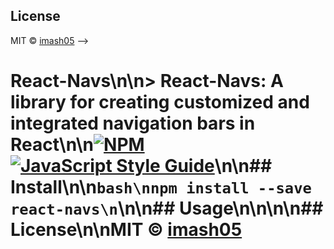 <!-- # react-navs

> React-Navs: A library for creating customized and integrated navigation bars in React 

[![NPM](https://img.shields.io/npm/v/react-navs.svg)](https://www.npmjs.com/package/react-navs) [![JavaScript Style Guide](https://img.shields.io/badge/code_style-standard-brightgreen.svg)](https://standardjs.com)

## Install

```bash
npm install --save react-navs
```

## Usage

<!-- ```jsx
import React, { Component } from 'react'

import MyComponent from 'react-navs'
import 'react-navs/dist/index.css'

class Example extends Component {
  render() {
    return <MyComponent />
  }
}
``` -->

## License

MIT © [imash05](https://github.com/imash05)
 -->
 
 
 # React-Navs\n\n> React-Navs: A library for creating customized and integrated navigation bars in React\n\n[![NPM](https://img.shields.io/npm/v/react-navs.svg)](https://www.npmjs.com/package/react-navs) [![JavaScript Style Guide](https://img.shields.io/badge/code_style-standard-brightgreen.svg)](https://standardjs.com)\n\n## Install\n\n```bash\nnpm install --save react-navs\n```\n\n## Usage\n\n<!-- ```jsx\nimport React, { Component } from 'react'\n\nimport MyComponent from 'react-navs'\nimport 'react-navs/dist/index.css'\n\nclass Example extends Component {\n  render() {\n    return <MyComponent />\n  }\n}\n``` -->\n\n## License\n\nMIT © [imash05](https://github.com/imash05)
